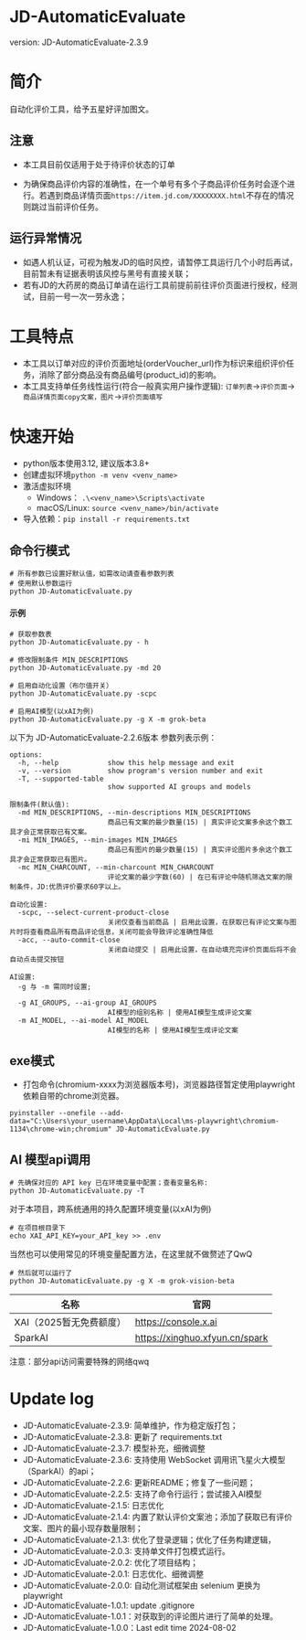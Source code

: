 # JD-AutomaticEvaluate
version: JD-AutomaticEvaluate-2.3.9

# 简介
自动化评价工具，给予五星好评加图文。

## 注意

- 本工具目前仅适用于处于待评价状态的订单

- 为确保商品评价内容的准确性，在一个单号有多个子商品评价任务时会逐个进行。若遇到商品详情页面`https://item.jd.com/XXXXXXXX.html`不存在的情况则跳过当前评价任务。

## 运行异常情况
- 如遇人机认证，可视为触发JD的临时风控，请暂停工具运行几个小时后再试，目前暂未有证据表明该风控与黑号有直接关联；
- 若有JD的大药房的商品订单请在运行工具前提前前往评价页面进行授权，经测试，目前一号一次一劳永逸；

# 工具特点
- 本工具以订单对应的评价页面地址(orderVoucher_url)作为标识来组织评价任务，消除了部分商品没有商品编号(product_id)的影响。
- 本工具支持单任务线性运行(符合一般真实用户操作逻辑): `订单列表`->`评价页面`->`商品详情页面copy文案，图片`->`评价页面填写`

# 快速开始
- python版本使用3.12, 建议版本3.8+
- 创建虚拟环境`python -m venv <venv_name>`
- 激活虚拟环境
  - Windows： `.\<venv_name>\Scripts\activate`
  - macOS/Linux: `source <venv_name>/bin/activate`
- 导入依赖：`pip install -r requirements.txt`

## 命令行模式

```
# 所有参数已设置好默认值，如需改动请查看参数列表
# 使用默认参数运行
python JD-AutomaticEvaluate.py
```

#### 示例

```
# 获取参数表
python JD-AutomaticEvaluate.py - h

# 修改限制条件 MIN_DESCRIPTIONS
python JD-AutomaticEvaluate.py -md 20

# 启用自动化设置（布尔值开关）
python JD-AutomaticEvaluate.py -scpc

# 启用AI模型(以xAI为例)
python JD-AutomaticEvaluate.py -g X -m grok-beta
```
以下为 JD-AutomaticEvaluate-2.2.6版本 参数列表示例：
```
options:
  -h, --help            show this help message and exit
  -v, --version         show program's version number and exit
  -T, --supported-table
                        show supported AI groups and models

限制条件(默认值):
  -md MIN_DESCRIPTIONS, --min-descriptions MIN_DESCRIPTIONS
                        商品已有文案的最少数量(15) | 真实评论文案多余这个数工具才会正常获取已有文案。
  -mi MIN_IMAGES, --min-images MIN_IMAGES
                        商品已有图片的最少数量(15) | 真实评论图片多余这个数工具才会正常获取已有图片。
  -mc MIN_CHARCOUNT, --min-charcount MIN_CHARCOUNT
                        评论文案的最少字数(60) | 在已有评论中随机筛选文案的限制条件，JD:优质评价要求60字以上。

自动化设置:
  -scpc, --select-current-product-close
                        关闭仅查看当前商品 | 启用此设置，在获取已有评论文案与图片时将查看商品所有商品评论信息，关闭可能会导致评论准确性降低
  -acc, --auto-commit-close
                        关闭自动提交 | 启用此设置，在自动填充完评价页面后将不会自动点击提交按钮

AI设置:
  -g 与 -m 需同时设置;

  -g AI_GROUPS, --ai-group AI_GROUPS
                        AI模型的组别名称 | 使用AI模型生成评论文案
  -m AI_MODEL, --ai-model AI_MODEL
                        AI模型的名称 | 使用AI模型生成评论文案
```
## exe模式
- 打包命令(chromium-xxxx为浏览器版本号)，浏览器路径暂定使用playwright依赖自带的chrome浏览器。
```
pyinstaller --onefile --add-data="C:\Users\your_username\AppData\Local\ms-playwright\chromium-1134\chrome-win;chromium" JD-AutomaticEvaluate.py
```
## AI 模型api调用

```
# 先确保对应的 API key 已在环境变量中配置；查看变量名称:
python JD-AutomaticEvaluate.py -T
```
对于本项目，跨系统通用的持久配置环境变量(以xAI为例)
```
# 在项目根目录下
echo XAI_API_KEY=your_API_key >> .env
```
当然也可以使用常见的环境变量配置方法，在这里就不做赘述了QwQ
```
# 然后就可以运行了
python JD-AutomaticEvaluate.py -g X -m grok-vision-beta
```
|名称|官网|
|--|--|
|XAI（2025暂无免费额度）|https://console.x.ai|
|SparkAI|https://xinghuo.xfyun.cn/spark|

注意：部分api访问需要特殊的网络qwq


# Update log
- JD-AutomaticEvaluate-2.3.9: 简单维护，作为稳定版打包；
- JD-AutomaticEvaluate-2.3.8: 更新了 requirements.txt
- JD-AutomaticEvaluate-2.3.7: 模型补充，细微调整
- JD-AutomaticEvaluate-2.3.6: 支持使用 WebSocket 调用讯飞星火大模型（SparkAI）的api；
- JD-AutomaticEvaluate-2.2.6: 更新README；修复了一些问题；
- JD-AutomaticEvaluate-2.2.5: 支持了命令行运行；尝试接入AI模型
- JD-AutomaticEvaluate-2.1.5: 日志优化
- JD-AutomaticEvaluate-2.1.4: 内置了默认评价文案池；添加了获取已有评价文案、图片的最小现存数量限制；
- JD-AutomaticEvaluate-2.1.3: 优化了登录逻辑；优化了任务构建逻辑，
- JD-AutomaticEvaluate-2.0.3: 支持单文件打包模式运行。
- JD-AutomaticEvaluate-2.0.2: 优化了项目结构；
- JD-AutomaticEvaluate-2.0.1: 日志优化、细微调整
- JD-AutomaticEvaluate-2.0.0: 自动化测试框架由 selenium 更换为 playwright
- JD-AutomaticEvaluate-1.0.1: update .gitignore
- JD-AutomaticEvaluate-1.0.1：对获取到的评论图片进行了简单的处理。
- JD-AutomaticEvaluate-1.0.0：Last edit time 2024-08-02